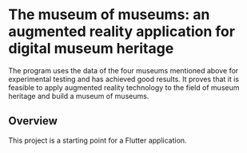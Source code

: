 # The museum of museums: an augmented reality application for digital museum heritage 

The program uses the data of the four museums mentioned above for experimental testing and has achieved good results. It proves that it is feasible to apply augmented reality technology to the field of museum heritage and build a museum of museums.


## Overview

This project is a starting point for a Flutter application.
